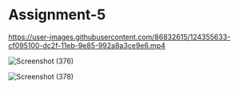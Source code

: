 # Assignment-5


https://user-images.githubusercontent.com/86832615/124355633-cf095100-dc2f-11eb-9e85-992a8a3ce9e6.mp4


![Screenshot (376)](https://user-images.githubusercontent.com/86832615/124356409-86539700-dc33-11eb-9df9-94a44318ce4d.png)


![Screenshot (378)](https://user-images.githubusercontent.com/86832615/124356475-c4e95180-dc33-11eb-818e-7048bf8706dd.png)
